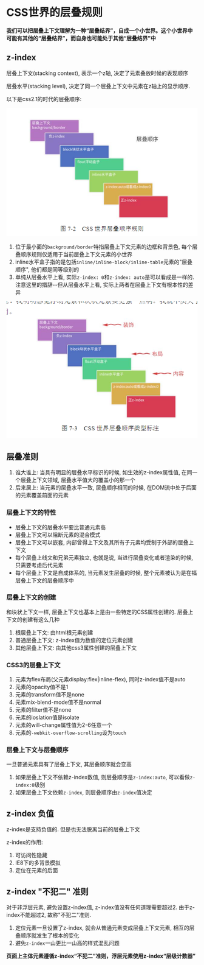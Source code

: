 # CSS世界的层叠规则

**我们可以把层叠上下文理解为一种“层叠结界”，自成一个小世界。这个小世界中可能有其他的“层叠结界”，而自身也可能处于其他“层叠结界”中**

## z-index

层叠上下文(stacking context), 表示一个z轴, 决定了元素叠放时候的表现顺序

层叠水平(stacking level), 决定了同一个层叠上下文中元素在z轴上的显示顺序. 

以下是css2.1的时代的层叠顺序:

![image](./img/z-index.png)

1. 位于最小面的`background/border`特指层叠上下文元素的边框和背景色, 每个层叠顺序规则仅适用于当前层叠上下文元素的小世界
2. inline水平盒子指的是包括`inline/inline-block/inline-table`元素的"层叠顺序", 他们都是同等级别的
3. 单纯从层叠水平上看, 实际`z-index: 0`和`z-index: auto`是可以看成是一样的. 注意这里的措辞--但从层叠水平上看, 实际上两者在层叠上下文有根本性的差异

![image](./img/z-index-2.png)

## 层叠准则

1. 谁大谁上: 当具有明显的层叠水平标识的时候, 如生效的z-index属性值, 在同一个层叠上下文领域, 层叠水平值大的覆盖小的那一个
2. 后来居上: 当元素的层叠水平一致, 层叠顺序相同的时候, 在DOM流中处于后面的元素覆盖前面的元素


### 层叠上下文的特性

- 层叠上下文的层叠水平要比普通元素高
- 层叠上下文可以阻断元素的混合模式
- 层叠上下文可以嵌套, 内部曾得上下文及其所有子元素均受制于外部的层叠上下文
- 每个层叠上线文和兄弟元素独立, 也就是说, 当进行层叠变化或者渲染的时候, 只需要考虑后代元素
- 每个层叠上下文是自成体系的, 当元素发生层叠的时候, 整个元素被认为是在福层叠上下文的层叠顺序中

### 层叠上下文的创建

和块状上下文一样, 层叠上下文也基本上是由一些特定的CSS属性创建的. 层叠上下文的创建有这么几种

1. 根层叠上下文: 由html根元素创建
2. 普通层叠上下文: z-index值为数值的定位元素创建
3. 其他层叠上下文: 由其他css3属性创建的层叠上下文

### CSS3的层叠上下文

1. 元素为flex布局(父元素display:flex|inline-flex), 同时z-index值不是auto
2. 元素的opacity值不是1 
3. 元素的transform值不是none
4. 元素mix-blend-mode值不是normal
5. 元素的filter值不是none
6. 元素的ioslation值是isolate
7. 元素的will-change属性值为2-6任意一个
8. 元素的`-webkit-overflow-scrolling`设为`touch`


### 层叠上下文与层叠顺序

一旦普通元素具有了层叠上下文, 其层叠顺序就会变高

1. 如果层叠上下文不依赖z-index数值, 则层叠顺序是`z-index:auto`, 可以看做`z-index:0`级别
2. 如果层叠上下文依赖`z-index`, 则层叠顺序由`z-index`值决定


## z-index 负值

z-index是支持负值的. 但是也无法脱离当前的层叠上下文

z-index的作用:

1. 可访问性隐藏
2. IE8下的多背景模拟
2. 定位在元素的后面

## z-index "不犯二" 准则

对于非浮层元素, 避免设置z-index值, z-index值没有任何道理需要超过2. 由于z-index不能超过2, 故称"不犯二"准则. 

1. 定位元素一旦设置了z-index, 就会从普通元素变成层叠上下文元素, 相互的层叠顺序就发生了根本的变化
2. 避免`z-index`一山更比一山高的样式混乱问题

**页面上主体元素遵循z-index“不犯二”准则，浮层元素使用z-index“层级计数器”**


